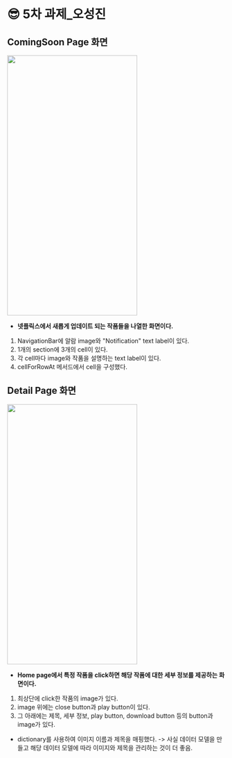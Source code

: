 😎 5차 과제_오성진
===============

ComingSoon Page 화면
-----------
<img src="https://github.com/2nd-PARD-iOS-PART/iOS_SungJinOh/assets/103707815/6ad84e1a-b645-4c8b-bde9-9d456cf7da46" width="300" height="600">

* **넷플릭스에서 새롭게 업데이트 되는 작품들을 나열한 화면이다.**
1. NavigationBar에 알람 image와 "Notification" text label이 있다.
2. 1개의 section에 3개의 cell이 있다.
3. 각 cell마다 image와 작품을 설명하는 text label이 있다.
4. cellForRowAt 메서드에서 cell을 구성했다.


Detail Page 화면
-------------

<img src="https://github.com/2nd-PARD-iOS-PART/iOS_SungJinOh/assets/103707815/c99cab21-b9bb-420c-8c7f-1e6cc7f53579" width="300" height="600">


* **Home page에서 특정 작품을 click하면 해당 작품에 대한 세부 정보를 제공하는 화면이다.**

1. 최상단에 click한 작품의 image가 있다.
2. image 위에는 close button과 play button이 있다.
3. 그 아래에는 제목, 세부 정보, play button, download button 등의 button과 image가 있다.

* dictionary를 사용하여 이미지 이름과 제목을 매핑했다. -> 사실 데이터 모델을 만들고 해당 데이터 모델에 따라 이미지와 제목을 관리하는 것이 더 좋음.
